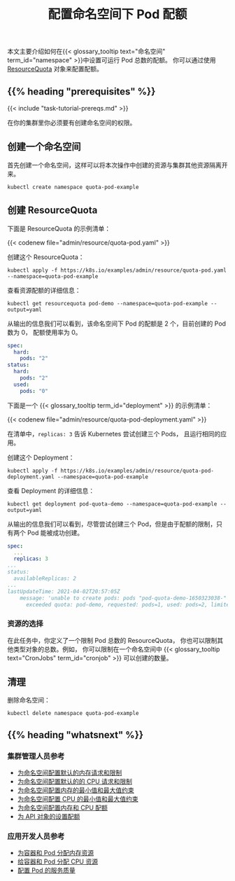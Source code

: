 ﻿---
title: 配置命名空间下 Pod 配额
content_type: task
weight: 60
description: >-
  限制在命名空间中创建的 Pod 数量。
---

<!-- overview -->

<!--
This page shows how to set a quota for the total number of Pods that can run
in a {{< glossary_tooltip text="Namespace" term_id="namespace" >}}. You specify quotas in a
[ResourceQuota](/docs/reference/kubernetes-api/policy-resources/resource-quota-v1/)
object.
-->
本文主要介绍如何在{{< glossary_tooltip text="命名空间" term_id="namespace" >}}中设置可运行 Pod 总数的配额。
你可以通过使用
[ResourceQuota](/zh/docs/reference/kubernetes-api/policy-resources/resource-quota-v1/)
对象来配置配额。

## {{% heading "prerequisites" %}}

{{< include "task-tutorial-prereqs.md" >}}

<!--
You must have access to create namespaces in your cluster.
-->
在你的集群里你必须要有创建命名空间的权限。

<!-- steps -->

<!--
## Create a namespace

Create a namespace so that the resources you create in this exercise are
isolated from the rest of your cluster.
-->
## 创建一个命名空间

首先创建一个命名空间，这样可以将本次操作中创建的资源与集群其他资源隔离开来。

```shell
kubectl create namespace quota-pod-example
```

<!--
## Create a ResourceQuota

Here is an example manifest for a ResourceQuota:
-->
## 创建 ResourceQuota

下面是 ResourceQuota 的示例清单：

{{< codenew file="admin/resource/quota-pod.yaml" >}}

<!-- 创建 ResourceQuota: -->
创建这个 ResourceQuota：

```shell
kubectl apply -f https://k8s.io/examples/admin/resource/quota-pod.yaml --namespace=quota-pod-example
```

<!--
View detailed information about the ResourceQuota:
-->
查看资源配额的详细信息：

```shell
kubectl get resourcequota pod-demo --namespace=quota-pod-example --output=yaml
```

<!--
The output shows that the namespace has a quota of two Pods, and that currently there are
no Pods; that is, none of the quota is used.
-->
从输出的信息我们可以看到，该命名空间下 Pod 的配额是 2 个，目前创建的 Pod 数为 0，
配额使用率为 0。

```yaml
spec:
  hard:
    pods: "2"
status:
  hard:
    pods: "2"
  used:
    pods: "0"
```

<!--
Here is an example manifest for a {{< glossary_tooltip term_id="deployment" >}}:
-->
下面是一个 {{< glossary_tooltip term_id="deployment" >}} 的示例清单：

{{< codenew file="admin/resource/quota-pod-deployment.yaml" >}}

<!--
In that manifest, `replicas: 3` tells Kubernetes to attempt to create three new Pods, all
running the same application.

Create the Deployment:
-->
在清单中，`replicas: 3` 告诉 Kubernetes 尝试创建三个 Pods，
且运行相同的应用。

创建这个 Deployment：

```shell
kubectl apply -f https://k8s.io/examples/admin/resource/quota-pod-deployment.yaml --namespace=quota-pod-example
```

<!--
View detailed information about the Deployment:
-->
查看 Deployment 的详细信息：

```shell
kubectl get deployment pod-quota-demo --namespace=quota-pod-example --output=yaml
```

<!--
The output shows that even though the Deployment specifies three replicas, only two
Pods were created because of the quota you defined earlier:
-->
从输出的信息我们可以看到，尽管尝试创建三个 Pod，但是由于配额的限制，只有两个 Pod 能被成功创建。

```yaml
spec:
  ...
  replicas: 3
...
status:
  availableReplicas: 2
...
lastUpdateTime: 2021-04-02T20:57:05Z
    message: 'unable to create pods: pods "pod-quota-demo-1650323038-" is forbidden:
      exceeded quota: pod-demo, requested: pods=1, used: pods=2, limited: pods=2'
```

<!--
### Choice of resource

In this task you have defined a ResourceQuota that limited the total number of Pods, but
you could also limit the total number of other kinds of object. For example, you
might decide to limit how many {{< glossary_tooltip text="CronJobs" term_id="cronjob" >}}
that can live in a single namespace.
-->
### 资源的选择
在此任务中，你定义了一个限制 Pod 总数的 ResourceQuota，
你也可以限制其他类型对象的总数。例如，
你可以限制在一个命名空间中 {{< glossary_tooltip text="CronJobs" term_id="cronjob" >}} 可以创建的数量。

<!--
## Clean up

Delete your namespace:
-->
## 清理

删除命名空间：

```shell
kubectl delete namespace quota-pod-example
```

## {{% heading "whatsnext" %}}

<!--
### For cluster administrators

* [Configure Default Memory Requests and Limits for a Namespace](/docs/tasks/administer-cluster/manage-resources/memory-default-namespace/)
* [Configure Default CPU Requests and Limits for a Namespace](/docs/tasks/administer-cluster/manage-resources/cpu-default-namespace/)
* [Configure Minimum and Maximum Memory Constraints for a Namespace](/docs/tasks/administer-cluster/manage-resources/memory-constraint-namespace/)
* [Configure Minimum and Maximum CPU Constraints for a Namespace](/docs/tasks/administer-cluster/manage-resources/cpu-constraint-namespace/)
* [Configure Memory and CPU Quotas for a Namespace](/docs/tasks/administer-cluster/manage-resources/quota-memory-cpu-namespace/)
* [Configure Quotas for API Objects](/docs/tasks/administer-cluster/quota-api-object/)
-->
### 集群管理人员参考

* [为命名空间配置默认的内存请求和限制](/zh/docs/tasks/administer-cluster/manage-resources/memory-default-namespace/)
* [为命名空间配置默认的的 CPU 请求和限制](/zh/docs/tasks/administer-cluster/manage-resources/cpu-default-namespace/)
* [为命名空间配置内存的最小值和最大值约束](/zh/docs/tasks/administer-cluster/manage-resources/memory-constraint-namespace/)
* [为命名空间配置 CPU 的最小值和最大值约束](/zh/docs/tasks/administer-cluster/manage-resources/cpu-constraint-namespace/)
* [为命名空间配置内存和 CPU 配额](/zh/docs/tasks/administer-cluster/manage-resources/quota-memory-cpu-namespace/)
* [为 API 对象的设置配额](/zh/docs/tasks/administer-cluster/quota-api-object/)

<!--
### For app developers

* [Assign Memory Resources to Containers and Pods](/docs/tasks/configure-pod-container/assign-memory-resource/)
* [Assign CPU Resources to Containers and Pods](/docs/tasks/configure-pod-container/assign-cpu-resource/)
* [Configure Quality of Service for Pods](/docs/tasks/configure-pod-container/quality-service-pod/)
-->
### 应用开发人员参考

* [为容器和 Pod 分配内存资源](/zh/docs/tasks/configure-pod-container/assign-memory-resource/)
* [给容器和 Pod 分配 CPU 资源](/zh/docs/tasks/configure-pod-container/assign-cpu-resource/)
* [配置 Pod 的服务质量](/zh/docs/tasks/configure-pod-container/quality-service-pod/)

